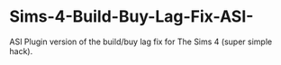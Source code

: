 # Sims-4-Build-Buy-Lag-Fix-ASI-
ASI Plugin version of the build/buy lag fix for The Sims 4 (super simple hack).
